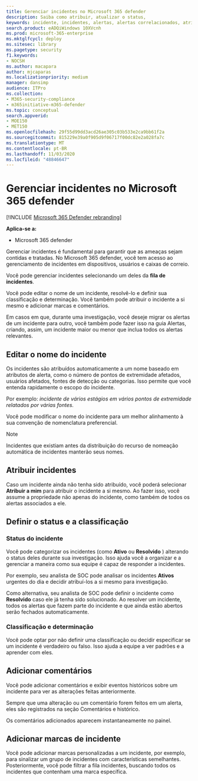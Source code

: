 ```yaml
---
title: Gerenciar incidentes no Microsoft 365 defender
description: Saiba como atribuir, atualizar o status,
keywords: incidente, incidentes, alertas, alertas correlacionados, atribuir, atualizar, status, gerenciar, classificação, microsoft, 365, m365
search.product: eADQiWindows 10XVcnh
ms.prod: microsoft-365-enterprise
ms.mktglfcycl: deploy
ms.sitesec: library
ms.pagetype: security
f1.keywords:
- NOCSH
ms.author: macapara
author: mjcaparas
ms.localizationpriority: medium
manager: dansimp
audience: ITPro
ms.collection:
- M365-security-compliance
- m365initiative-m365-defender
ms.topic: conceptual
search.appverid:
- MOE150
- MET150
ms.openlocfilehash: 29f55d99dd3acd26ae305c03b533e2ca9bb61f2a
ms.sourcegitcommit: 815229e39a0f905d9f06717f00dc82e2a028fa7c
ms.translationtype: MT
ms.contentlocale: pt-BR
ms.lasthandoff: 11/03/2020
ms.locfileid: "48846647"
---
```

# <a name="manage-incidents-in-microsoft-365-defender"></a>Gerenciar incidentes no Microsoft 365 defender

[!INCLUDE [Microsoft 365 Defender rebranding](../includes/microsoft-defender.md)]


**Aplica-se a:**
- Microsoft 365 defender



Gerenciar incidentes é fundamental para garantir que as ameaças sejam contidas e tratadas. No Microsoft 365 defender, você tem acesso ao gerenciamento de incidentes em dispositivos, usuários e caixas de correio. 


Você pode gerenciar incidentes selecionando um deles da **fila de incidentes**. 

Você pode editar o nome de um incidente, resolvê-lo e definir sua classificação e determinação. Você também pode atribuir o incidente a si mesmo e adicionar marcas e comentários.

Em casos em que, durante uma investigação, você deseje migrar os alertas de um incidente para outro, você também pode fazer isso na guia Alertas, criando, assim, um incidente maior ou menor que inclua todos os alertas relevantes.

## <a name="edit-incident-name"></a>Editar o nome do incidente
Os incidentes são atribuídos automaticamente a um nome baseado em atributos de alerta, como o número de pontos de extremidade afetados, usuários afetados, fontes de detecção ou categorias. Isso permite que você entenda rapidamente o escopo do incidente.

Por exemplo: *incidente de vários estágios em vários pontos de extremidade relatados por várias fontes.*

Você pode modificar o nome do incidente para um melhor alinhamento à sua convenção de nomenclatura preferencial.

> [!NOTE]
> Incidentes que existiam antes da distribuição do recurso de nomeação automática de incidentes manterão seus nomes.



## <a name="assign-incidents"></a>Atribuir incidentes
Caso um incidente ainda não tenha sido atribuído, você poderá selecionar **Atribuir a mim** para atribuir o incidente a si mesmo. Ao fazer isso, você assume a propriedade não apenas do incidente, como também de todos os alertas associados a ele.

## <a name="set-status-and-classification"></a>Definir o status e a classificação
### <a name="incident-status"></a>Status do incidente
Você pode categorizar os incidentes (como **Ativo** ou **Resolvido** ) alterando o status deles durante sua investigação. Isso ajuda você a organizar e a gerenciar a maneira como sua equipe é capaz de responder a incidentes.

Por exemplo, seu analista de SOC pode analisar os incidentes **Ativos** urgentes do dia e decidir atribuí-los a si mesmo para investigação.

Como alternativa, seu analista de SOC pode definir o incidente como **Resolvido** caso ele já tenha sido solucionado. Ao resolver um incidente, todos os alertas que fazem parte do incidente e que ainda estão abertos serão fechados automaticamente. 

### <a name="classification-and-determination"></a>Classificação e determinação
Você pode optar por não definir uma classificação ou decidir especificar se um incidente é verdadeiro ou falso. Isso ajuda a equipe a ver padrões e a aprender com eles. 

## <a name="add-comments"></a>Adicionar comentários
Você pode adicionar comentários e exibir eventos históricos sobre um incidente para ver as alterações feitas anteriormente.

Sempre que uma alteração ou um comentário forem feitos em um alerta, eles são registrados na seção Comentários e histórico.

Os comentários adicionados aparecem instantaneamente no painel.

## <a name="add-incident-tags"></a>Adicionar marcas de incidente
Você pode adicionar marcas personalizadas a um incidente, por exemplo, para sinalizar um grupo de incidentes com características semelhantes. Posteriormente, você pode filtrar a fila incidentes, buscando todos os incidentes que contenham uma marca específica.
